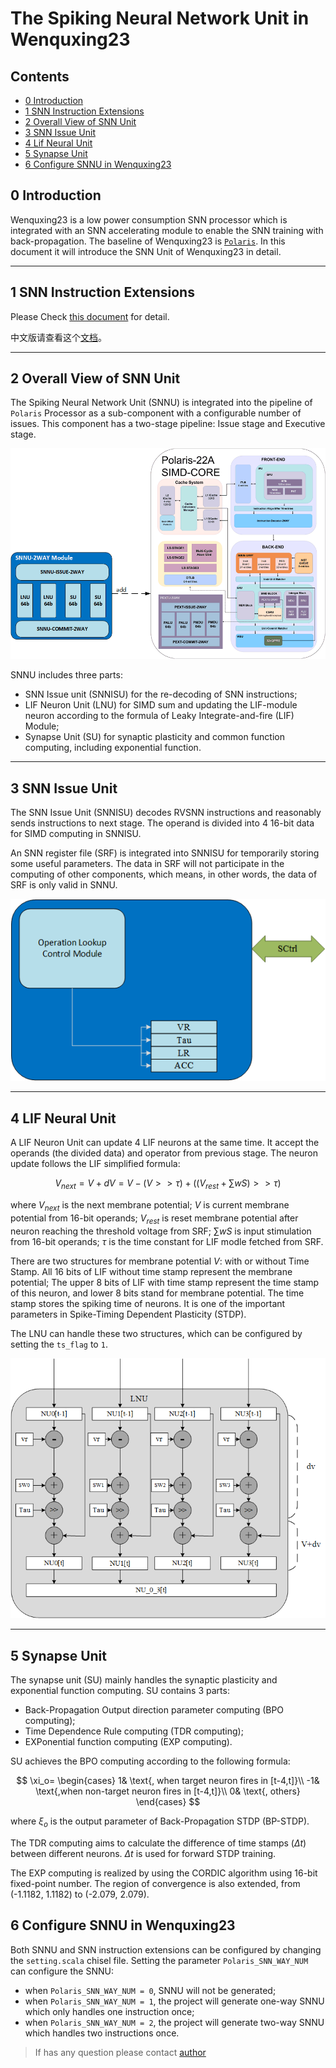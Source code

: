 # The Spiking Neural Network Unit in Wenquxing23

## Contents

* [0 Introduction](#0-introduction)
* [1 SNN Instruction Extensions](#1-snn-instruction-extensions)
* [2 Overall View of SNN Unit](#2-overall-view-of-snn-unit)
* [3 SNN Issue Unit](#3-snn-issue-unit)
* [4 Lif Neural Unit](#4-lif-neural-unit)
* [5 Synapse Unit](#5-synapse-unit)
* [6 Configure SNNU in Wenquxing23](#6-configure-snnu-in-wenquxing23)

## 0 Introduction

Wenquxing23 is a low power consumption SNN processor which is integrated with an
 SNN accelerating module to enable the SNN training with back-propagation.
 The baseline of Wenquxing23 is [`Polaris`](https://github.com/ByeBeihai/Polaris).
 In this document it will introduce the SNN Unit of Wenquxing23 in detail.

---

## 1 SNN Instruction Extensions

Please Check [this document](./InstrInfo_en.md) for detail.

中文版请查看这个[文档](./InstrInfo_zh.md)。

---

## 2 Overall View of SNN Unit

The Spiking Neural Network Unit (SNNU) is integrated into the pipeline of `Polaris`
 Processor as a sub-component with a configurable number of issues.
 This component has a two-stage pipeline: Issue stage and Executive stage.

![structure-2way](./fig/structure-TOP.png)

SNNU includes three parts:

- SNN Issue unit (SNNISU) for the re-decoding of SNN instructions;
- LIF Neuron Unit (LNU) for SIMD sum and updating the LIF-module neuron according to the
 formula of Leaky Integrate-and-fire (LIF) Module;
- Synapse Unit (SU) for synaptic plasticity and common function computing,
 including exponential function.

---

## 3 SNN Issue Unit

The SNN Issue Unit (SNNISU) decodes RVSNN instructions and reasonably
 sends instructions to next stage.
 The operand is divided into 4 16-bit data for SIMD computing in SNNISU.

An SNN register file (SRF) is integrated into SNNISU for temporarily
 storing some useful parameters.
 The data in SRF will not participate in the computing of other components,
 which means, in other words, the data of SRF is only valid in SNNU.

![Structure-ISU](./fig/structure-ISU.png)

---

## 4 LIF Neural Unit

A LIF Neuron Unit can update 4 LIF neurons at the same time.
 It accept the operands (the divided data) and operator from previous stage.
 The neuron update follows the LIF simplified formula:

$$
V_{next}=V+dV=V-(V>>\tau)+((V_{rest}+\sum{wS})>>\tau)
$$

where $V_{next}$ is the next membrane potential;
 $V$ is current membrane potential from 16-bit operands;
 $V_{rest}$ is reset membrane potential after neuron reaching the threshold voltage
 from SRF;
 $\sum{wS}$ is input stimulation from 16-bit operands;
 $\tau$ is the time constant for LIF modle fetched from SRF.

There are two structures for membrane potential $V$: with or without Time Stamp.
 All 16 bits of LIF without time stamp represent the membrane potential;
 The upper 8 bits of LIF with time stamp represent the time stamp of this neuron,
 and lower 8 bits stand for membrane potential.
 The time stamp stores the spiking time of neurons.
 It is one of the important parameters in Spike-Timing Dependent Plasticity (STDP).

The LNU can handle these two structures, which can be configured by setting the
`ts_flag` to `1`.

![LNU](./fig/structure-LNU.png)

---

## 5 Synapse Unit

The synapse unit (SU) mainly handles the synaptic plasticity and exponential
function computing.
SU contains 3 parts:

- Back-Propagation Output direction parameter computing (BPO computing);
- Time Dependence Rule computing (TDR computing);
- EXPonential function computing (EXP computing).

SU achieves the BPO computing according to the following formula:

 $$
 \xi_o=
 \begin{cases}
 1& \text{, when target neuron fires in [t-4,t]}\\
 -1& \text{,when non-target neuron fires in [t-4,t]}\\
 0& \text{, others}
 \end{cases}
 $$

where $\xi_o$ is the output parameter of Back-Propagation STDP (BP-STDP).

The TDR computing aims to calculate the difference of time stamps ($\Delta t$) between
 different neurons. $\Delta t$ is used for forward STDP training.

The EXP computing is realized by using the CORDIC algorithm
 using 16-bit fixed-point number.
 The region of convergence is also extended, from (-1.1182, 1.1182) to (-2.079, 2.079).

## 6 Configure SNNU in Wenquxing23

Both SNNU and SNN instruction extensions can be configured
 by changing the `setting.scala` chisel file.
 Setting the parameter `Polaris_SNN_WAY_NUM` can configure the SNNU:

- when `Polaris_SNN_WAY_NUM = 0`, SNNU will not be generated;
- when `Polaris_SNN_WAY_NUM = 1`, the project will generate one-way SNNU which
 only handles one instruction once;
- when `Polaris_SNN_WAY_NUM = 2`, the project will generate two-way SNNU which
 handles two instructions once.


> If has any question please contact [author](mailto:dyingmail@163.com)
